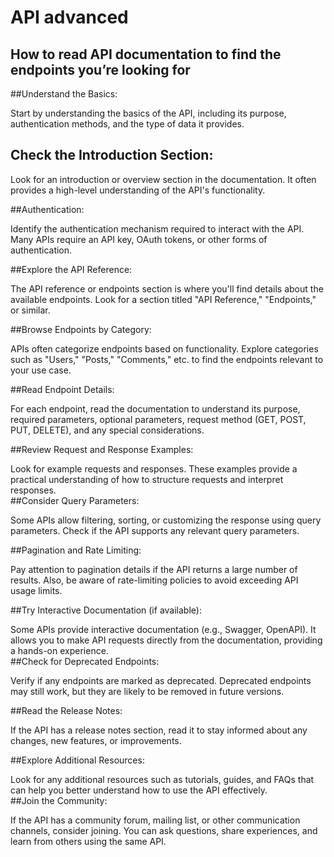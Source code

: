 # API advanced  

## How to read API documentation to find the endpoints you’re looking for  

##Understand the Basics:  

Start by understanding the basics of the API, including its purpose, authentication methods, and the type of data it provides.  

## Check the Introduction Section:  

Look for an introduction or overview section in the documentation. It often provides a high-level understanding of the API's functionality.  

##Authentication:  

Identify the authentication mechanism required to interact with the API. Many APIs require an API key, OAuth tokens, or other forms of authentication.  

##Explore the API Reference:  

The API reference or endpoints section is where you'll find details about the available endpoints. Look for a section titled "API Reference," "Endpoints," or similar.  

##Browse Endpoints by Category:  

APIs often categorize endpoints based on functionality. Explore categories such as "Users," "Posts," "Comments," etc. to find the endpoints relevant to your use case.  

##Read Endpoint Details:  

For each endpoint, read the documentation to understand its purpose, required parameters, optional parameters, request method (GET, POST, PUT, DELETE), and any special considerations.  

##Review Request and Response Examples:  

Look for example requests and responses.   These examples provide a practical understanding of how to structure requests and interpret responses.  
##Consider Query Parameters:  

Some APIs allow filtering, sorting, or customizing the response using query parameters.   Check if the API supports any relevant query parameters.  

##Pagination and Rate Limiting:  

Pay attention to pagination details if the API returns a large number of results.   Also, be aware of rate-limiting policies to avoid exceeding API usage limits.  

##Try Interactive Documentation (if available):  

Some APIs provide interactive documentation (e.g., Swagger, OpenAPI).   It allows you to make API requests directly from the documentation, providing a hands-on experience.  
##Check for Deprecated Endpoints:  

Verify if any endpoints are marked as deprecated.   Deprecated endpoints may still work, but they are likely to be removed in future versions.  

##Read the Release Notes:  

If the API has a release notes section, read it to stay informed about any changes, new features, or improvements.  

##Explore Additional Resources:  

Look for any additional resources such as tutorials, guides, and FAQs that can help you better understand how to use the API effectively.  
##Join the Community:  

If the API has a community forum, mailing list, or other communication channels, consider joining. You can ask questions, share experiences, and learn from others using the same API.
